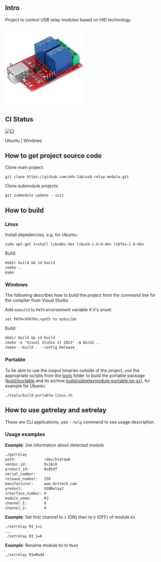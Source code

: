 ## Intro
Project to control USB relay modules based on HID technology.

![](doc/pictures/usb-relay-module-example-view.jpg)

## CI Status
[![CI](https://github.com/nkh-lab/usb-relay-module/actions/workflows/ci.yml/badge.svg)](https://github.com/nkh-lab/usb-relay-module/actions/workflows/ci.yml) 

Ubuntu | Windows 

## How to get project source code
Clone main project:
```
git clone https://github.com/nkh-lab/usb-relay-module.git
```
Clone submodule projects:
```
git submodule update --init
```
## How to build
### Linux

Install depedencies, e.g. for Ubuntu:
```
sudo apt-get install libudev-dev libusb-1.0-0-dev libfox-1.6-dev
```
Build:
```
mkdir build && cd build
cmake ..
make
```
### Windows
The following describes how to build the project from the command line for the compiler from Visual Studio.

Add `msbuild` to `PATH` environment variable if it's unset:
```
set PATH=%PATH%;<path to msbuild>
```
Build:
```
mkdir build && cd build
cmake -G "Visual Studio 17 2022" -A Win32 .. 
cmake --build . --config Release
```
### Portable
To be able to use the output binaries outside of the project, use the appropriate scripts from the [tools](tools) folder to build the portable package ([build/portable](build/portable) and its archive [build/usbrelaymodule-portable.tar.gz](build/usbrelaymodule-portable.tar.gz)), for example for Ubuntu:
```
./tools/build-portable-linux.sh
```

## How to use getrelay and setrelay
These are CLI applications, use `--help` command to see usage description.
### Usage examples
**Example**: Get information about detected module
```
./getrelay
path:             /dev/hidraw6
vendor_id:        0x16c0
product_id:       0x05df
serial_number:    
release_number:   256
manufacturer:     www.dcttech.com
product:          USBRelay2
interface_number: 0
module_name:      R3
channel_1:        0
channel_2:        0
```
**Example**: Set first channel to `1` (ON) then to `0` (OFF) of module `R3`
```
./setrelay R3_1=1
...
./setrelay R3_1=0
```
**Example**: Rename module `R3` to `Mod4`
```
./setrelay R3=Mod4
```
